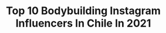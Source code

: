 ---
title: Top 10 Bodybuilding Instagram Influencers In Chile In 2021
description: >-
  Find top bodybuilding Instagram influencers in Chile in 2021. Most popular hashtags: #fitness #bodybuilding #gym #workout.
platform: Instagram
hits: 9
text_top: Identify the best Instagram accounts on inBeat.
text_bottom: Our search engine holds 9 Instagram influencers like this in Chile for you to pitch.
profiles:
  - username: "giselabargar"
    fullname: >-
      🄶🄸🅂🄴🄻🄰 🄱🄰🅁🄶🄰🅁
    bio: >-
      Gaucha, bien de campo🐴🐄🌾🌽🌻 👩‍👧‍👦Mamá de Zoe y Matteo Vivo en 🇨🇱 hace 19 años. 🇦🇷 Soy de Rivera 💼 ESPN 🎓 Locutora ❤️ los autos y las 🏍️ 100% tuerca
    location: "Chile"
    followers: 60421
    engagement: 290
    commentsToLikes: 0.044594
    id: ck6u5b8si8ml30j71ppt17cwq
    verified: false
    hashtags: "#slr, #workout, #slrcanon, #funny"
  - username: "landoraffe"
    fullname: >-
      Lando
    bio: >-
      Former ESL Teacher👨🏻‍🏫 Fitness Freak💪🏻 Ex Int. GogoDancer🕺🏻 Time control obsessed⏱ Always hungry🐷 Escandaloso🗣 👸🏻Quing🤴🏻 🇻🇪🇨🇴🇨🇱🏳️‍🌈🛫 I have an🔞website
    location: "Chile"
    followers: 35322
    engagement: 1087
    commentsToLikes: 0.014707
    id: ck6u6rw9uhcv00j719g597j03
    verified: false
    hashtags: "#gayboy, #gaycouples, #fitnesslifestyle, #powercouple"
  - username: "bertytossi"
    fullname: >-
      BERTHY TOSSI MÉNDEZ 🌻
    bio: >-
      ✖️Live _Laugh _ Love✖️ • 🏋🏻‍♂️ fitness Addict •👨🏻‍🎤Hairstylist @berthytossihair • Me gusta fotografiar lugares y atardeceres🌅 • 📧 Btossim@gmail.com
    location: "Chile"
    followers: 16522
    engagement: 659
    commentsToLikes: 0.011964
    id: ck5hs6imzw2q20i118f33ad45
    verified: false
    hashtags: "#workoutathome, #homegym, #healthylifestyle, #quarantine"
  - username: "nicolas.amigo"
    fullname: >-
      Nicolas Amigo Saavedra
    bio: >-
      Fisicoculturista Absoluto Chile 🇨🇱 x 3 🏆🏆🏆 Team Ayala 🇵🇾 @imperio_gym Embajador @rocket.burger.iqq 🍔
    location: "Chile"
    followers: 33650
    engagement: 329
    commentsToLikes: 0.072826
    id: ck5q12p5w8zc60i11n41ut1xh
    verified: false
    hashtags: "#salud, #bodybuilding, #nutricion, #memories"
  - username: "memo_andres28"
    fullname: >-
      ᗰᗴᗰO 
    bio: >-
      Chile 🇨🇱 Ed. Física Body Combat 🥊 Pancha-León 🐶 Trainner @o2fitchile #Ambassador @zafa2fiesta @blaxxbox @oasispartycl @selvafestival @damage_party
    location: "Chile"
    followers: 25643
    engagement: 532
    commentsToLikes: 0.020018
    id: ck8tbl5d0w2s60j78te3pfkjk
    verified: false
    hashtags: "#gayfitness, #motivation, #happy, #gaylove"
  - username: "_rogerstarbuck"
    fullname: >-
      R O G E R   S T A R B U C K 🍃
    bio: >-
      #sipuedeselegir #minutofit 🏋️‍♂️ #minutococina👨‍🍳 @gogodancerchile🕺🏽
    location: "Chile"
    followers: 9175
    engagement: 600
    commentsToLikes: 0.018998
    id: ck6u078wce07d0j71ppvfn2ha
    verified: false
    hashtags: "#party, #boysexy, #cuarentena, #modelo"
  - username: "arcano.cl"
    fullname: >-
      Alexis
    bio: >-
      
    location: "Chile"
    followers: 22890
    engagement: 482
    commentsToLikes: 0.031024
    id: ckap4teob8sni0i78hqrvbbyi
    verified: false
    hashtags: "#gaymusclebear, #bears, #maturemen, #beefcakesmen"
  - username: "pauvallejosc"
    fullname: >-
      P A U L A
    bio: >-
      Medicina Universidad De Santiago ☤ Voleibol Playa #TeamChile🇨🇱🏐 Arica Santiago, Chile 📍
    location: "Chile"
    followers: 17717
    engagement: 448
    commentsToLikes: 0.066285
    id: ck5c7bjp777r70i11p6pm6wyr
    verified: false
    hashtags: "#equipment, #body, #tokio2021, #girl"
  - username: "thfitcl"
    fullname: >-
      TH FIT chile
    bio: >-
      Clases ONLINE Vía Zoom 📺 👌🏼 Clases Presenciales en nuestros Centros🏛 📍Vitacura 📍Lo Barnechea Obtén tu Plan aquí 👇🏼
    location: "Chile"
    followers: 109743
    engagement: 156
    commentsToLikes: 0.018455
    id: ck5zjjhs4hpd60i1407powok5
    verified: false
    hashtags: "#vidasaludable, #entrenamiento, #ejercicio, #workout"
---